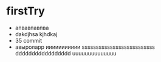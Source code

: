 # firstTry
* апвавпавпва
* dakdjhsa kjhdkaj
* 35 commit
* авыроларр
иииииииииии
ssssssssssssssssssssssssss
ddddddddddddddddd
uuuuuuuuuuuuuu

